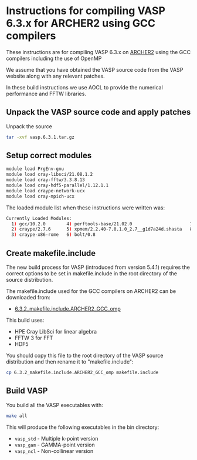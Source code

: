 Instructions for compiling VASP 6.3.x for ARCHER2 using GCC compilers
=====================================================================

These instructions are for compiling VASP 6.3.x on [ARCHER2](https://www.archer2.ac.uk)
using the GCC compilers including the use of OpenMP

We assume that you have obtained the VASP source code from the VASP website along
with any relevant patches.

In these build instructions we use AOCL to provide the numerical performance and
FFTW libraries. 

Unpack the VASP source code and apply patches
---------------------------------------------

Unpack the source

```bash
tar -xvf vasp.6.3.1.tar.gz
```

Setup correct modules
---------------------

```bash
module load PrgEnv-gnu
module load cray-libsci/21.08.1.2
module load cray-fftw/3.3.8.13
module load cray-hdf5-parallel/1.12.1.1
module load craype-network-ucx
module load cray-mpich-ucx
```

The loaded module list when these instructions were written was:

```bash
Currently Loaded Modules:
  1) gcc/10.2.0        4) perftools-base/21.02.0                      7) epcc-setup-env    10) cray-libsci/21.08.1.2        13) cray-ucx/2.7.0-1
  2) craype/2.7.6      5) xpmem/2.2.40-7.0.1.0_2.7__g1d7a24d.shasta   8) load-epcc-module  11) cray-fftw/3.3.8.13           14) craype-network-ucx
  3) craype-x86-rome   6) bolt/0.8    
```

Create makefile.include
-----------------------

The new build process for VASP (introduced from version 5.4.1) requires the
correct options to be set in makefile.include in the root directory of the
source distribution.

The makefile.include used for the GCC compilers on ARCHER2 can be downloaded from:

* [6.3.2_makefile.include.ARCHER2_GCC_omp](6.3.2_makefile.include.ARCHER2_GCC_omp)

This build uses:

* HPE Cray LibSci for linear algebra
* FFTW 3 for FFT
* HDF5

You should copy this file to the root directory of the VASP source distribution
and then rename it to "makefile.include":

```bash
cp 6.3.2_makefile.include.ARCHER2_GCC_omp makefile.include
```

Build VASP
----------

You build all the VASP executables with:

```bash
make all
```

This will produce the following executables in the bin directory:

* `vasp_std` - Multiple k-point version
* `vasp_gam` - GAMMA-point version
* `vasp_ncl` - Non-collinear version



